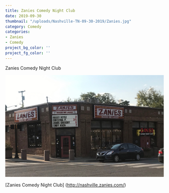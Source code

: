 ```yaml
---
title: Zanies Comedy Night Club
date: 2019-09-30
thumbnail: "/uploads/Nashville-TN-09-30-2019/Zanies.jpg"
category: Comedy
categories:
- Zanies
- Comedy
project_bg_color: ''
project_fg_color: ''
---
```


Zanies Comedy Night Club

![Zanies Comedy Night Club](/uploads/Nashville-TN-09-30-2019/Zanies.jpg)

[Zanies Comedy Night Club] (http://nashville.zanies.com/)